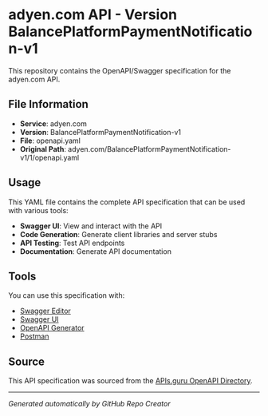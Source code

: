 # adyen.com API - Version BalancePlatformPaymentNotification-v1

This repository contains the OpenAPI/Swagger specification for the adyen.com API.

## File Information

- **Service**: adyen.com
- **Version**: BalancePlatformPaymentNotification-v1
- **File**: openapi.yaml
- **Original Path**: adyen.com/BalancePlatformPaymentNotification-v1/1/openapi.yaml

## Usage

This YAML file contains the complete API specification that can be used with various tools:

- **Swagger UI**: View and interact with the API
- **Code Generation**: Generate client libraries and server stubs
- **API Testing**: Test API endpoints
- **Documentation**: Generate API documentation

## Tools

You can use this specification with:

- [Swagger Editor](https://editor.swagger.io/)
- [Swagger UI](https://swagger.io/tools/swagger-ui/)
- [OpenAPI Generator](https://openapi-generator.tech/)
- [Postman](https://www.postman.com/)

## Source

This API specification was sourced from the [APIs.guru OpenAPI Directory](https://github.com/APIs-guru/openapi-directory).

---

*Generated automatically by GitHub Repo Creator*
